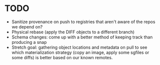 # TODO
  * Sanitize provenance on push to registries that aren't aware of the repos we depend on?
  * Physical rebase (apply the DIFF objects to a different branch)
  * Schema changes: come up with a better method of keeping track than producing a snap
  * Stretch goal: gathering object locations and metadata on pull to see which materialization strategy (copy an image,
    apply some sgfiles or some diffs) is better based on our known remotes.
